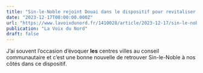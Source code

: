 ```yaml
---
title: "Sin-le-Noble rejoint Douai dans le dispositif pour revitaliser le cœur de ville"
date: "2023-12-17T08:00:00.000Z"
url: "https://www.lavoixdunord.fr/1410028/article/2023-12-17/sin-le-noble-rejoint-douai-dans-le-dispositif-pour-revitaliser-le-coeur-de-ville"
publication: "La Voix du Nord"
draft: false
---
```


J’ai souvent l’occasion d’évoquer **les** centres villes au conseil communautaire et c’est une bonne nouvelle de retrouver Sin-le-Noble à nos côtés dans ce dispositif.
